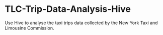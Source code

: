 # TLC-Trip-Data-Analysis-Hive
Use Hive to analyse the taxi trips data collected by the New York Taxi and Limousine Commission.
